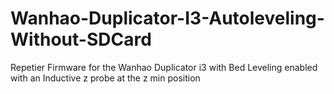 # Wanhao-Duplicator-I3-Autoleveling-Without-SDCard
Repetier Firmware for the Wanhao Duplicator i3 with Bed Leveling enabled with an Inductive z probe at the z min position
